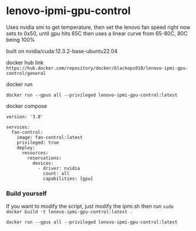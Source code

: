# lenovo-ipmi-gpu-control
Uses nvidia smi to get temperature, then set the lenovo fan speed
right now sets to 0x50, until gpu hits 65C then uses a linear curve from 65-80C, 80C being 100%

built on  nvidia/cuda:12.3.2-base-ubuntu22.04

docker hub link
```https://hub.docker.com/repository/docker/blackops010/lenovo-ipmi-gpu-control/general```

docker run

```docker run --gpus all --privileged lenovo-ipmi-gpu-control:latest```

docker compose
```
version: '3.8'

services:
  fan-control:
    image: fan-control:latest
    privileged: true
    deploy:
      resources:
        reservations:
          devices:
            - driver: nvidia
              count: all
              capabilities: [gpu]
```


### Build yourself

If you want to modify the script, just modify the ipmi.sh then run
``` sudo docker build -t lenovo-ipmi-gpu-control:latest . ```

```docker run --gpus all --privileged lenovo-ipmi-gpu-control:latest```
